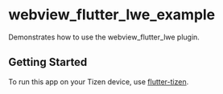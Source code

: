 # webview_flutter_lwe_example

Demonstrates how to use the webview_flutter_lwe plugin.

## Getting Started

To run this app on your Tizen device, use [flutter-tizen](https://github.com/flutter-tizen/flutter-tizen).